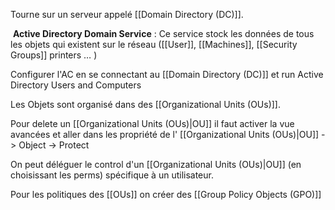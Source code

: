 Tourne sur un serveur appelé [[Domain Directory (DC)]].

 **Active Directory Domain Service** : Ce service stock les données de tous les objets qui existent sur le réseau ([[User]], [[Machines]], [[Security Groups]] printers … )

Configurer l'AC en se connectant au [[Domain Directory (DC)]] et run Active Directory Users and Computers

Les Objets sont organisé dans des [[Organizational Units (OUs)]].

Pour delete un [[Organizational Units (OUs)|OU]] il faut activer la vue avancées et aller dans les propriété de l' [[Organizational Units (OUs)|OU]] -> Object -> Protect

On peut déléguer le control d'un [[Organizational Units (OUs)|OU]] (en choisissant les perms) spécifique à un utilisateur.

Pour les politiques des [[OUs]] on créer des [[Group Policy Objects (GPO)]]
